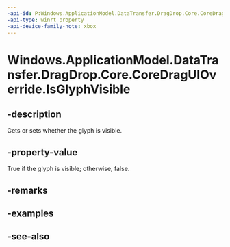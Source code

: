 ```yaml
---
-api-id: P:Windows.ApplicationModel.DataTransfer.DragDrop.Core.CoreDragUIOverride.IsGlyphVisible
-api-type: winrt property
-api-device-family-note: xbox
---
```


<!-- Property syntax
public bool IsGlyphVisible { get;  set; }
-->

# Windows.ApplicationModel.DataTransfer.DragDrop.Core.CoreDragUIOverride.IsGlyphVisible

## -description
Gets or sets whether the glyph is visible.

## -property-value
True if the glyph is visible; otherwise, false.

## -remarks

## -examples

## -see-also
